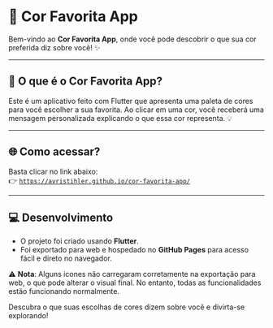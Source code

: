 # 🌈 Cor Favorita App

Bem-vindo ao **Cor Favorita App**, onde você pode descobrir o que sua cor preferida diz sobre você! ✨

---

## 🎯 O que é o Cor Favorita App?

Este é um aplicativo feito com Flutter que apresenta uma paleta de cores para você escolher a sua favorita. Ao clicar em uma cor, você receberá uma mensagem personalizada explicando o que essa cor representa. 💡  

---

## 🌐 Como acessar?

Basta clicar no link abaixo:  
👉 [`https://avristihler.github.io/cor-favorita-app/`](https://avrilstihler.github.io/cor-favorita-app/)

---

## 💻 Desenvolvimento  

- O projeto foi criado usando **Flutter**.  
- Foi exportado para web e hospedado no **GitHub Pages** para acesso fácil e direto no navegador.  

⚠️ **Nota**: Alguns ícones não carregaram corretamente na exportação para web, o que pode alterar o visual final. No entanto, todas as funcionalidades estão funcionando normalmente.  

Descubra o que suas escolhas de cores dizem sobre você e divirta-se explorando!
